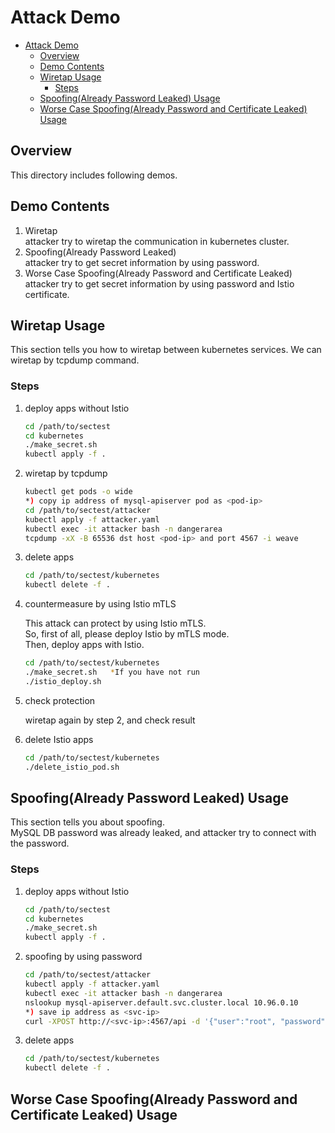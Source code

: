 # Attack Demo

<!-- TOC -->

- [Attack Demo](#attack-demo)
	- [Overview](#overview)
	- [Demo Contents](#demo-contents)
	- [Wiretap Usage](#wiretap-usage)
		- [Steps](#steps)
	- [Spoofing(Already Password Leaked) Usage](#spoofingalready-password-leaked-usage)
	- [Worse Case Spoofing(Already Password and Certificate Leaked) Usage](#worse-case-spoofingalready-password-and-certificate-leaked-usage)

<!-- /TOC -->

## Overview

This directory includes following demos.

## Demo Contents

1. Wiretap  
    attacker try to wiretap the communication in kubernetes cluster.
2. Spoofing(Already Password Leaked)  
    attacker try to get secret information by using password.
3. Worse Case Spoofing(Already Password and Certificate Leaked)  
    attacker try to get secret information by using password and Istio certificate.

## Wiretap Usage

This section tells you how to wiretap between kubernetes services.
We can wiretap by tcpdump command.

### Steps

1. deploy apps without Istio

    ```bash
    cd /path/to/sectest
    cd kubernetes
    ./make_secret.sh
    kubectl apply -f .
    ```

2. wiretap by tcpdump

    ```bash
    kubectl get pods -o wide
    *) copy ip address of mysql-apiserver pod as <pod-ip>
    cd /path/to/sectest/attacker
    kubectl apply -f attacker.yaml
    kubectl exec -it attacker bash -n dangerarea
    tcpdump -xX -B 65536 dst host <pod-ip> and port 4567 -i weave
    ```

3. delete apps

    ```bash
    cd /path/to/sectest/kubernetes
    kubectl delete -f .
    ```

4. countermeasure by using Istio mTLS

    This attack can protect by using Istio mTLS.  
    So, first of all, please deploy Istio by mTLS mode.  
    Then, deploy apps with Istio.

    ```bash
    cd /path/to/sectest/kubernetes
    ./make_secret.sh   *If you have not run
    ./istio_deploy.sh
    ```

5. check protection

    wiretap again by step 2, and check result

6. delete Istio apps

    ```bash
    cd /path/to/sectest/kubernetes
    ./delete_istio_pod.sh
    ```

## Spoofing(Already Password Leaked) Usage

This section tells you about spoofing.  
MySQL DB password was already leaked, and attacker try to connect with the password.

### Steps

1. deploy apps without Istio

    ```bash
    cd /path/to/sectest
    cd kubernetes
    ./make_secret.sh
    kubectl apply -f .
    ```

2. spoofing by using password

    ```bash
    cd /path/to/sectest/attacker
    kubectl apply -f attacker.yaml
    kubectl exec -it attacker bash -n dangerarea
    nslookup mysql-apiserver.default.svc.cluster.local 10.96.0.10
    *) save ip address as <svc-ip>
    curl -XPOST http://<svc-ip>:4567/api -d '{"user":"root", "password":"ossj_sectest"}'
    ```

3. delete apps

    ```bash
    cd /path/to/sectest/kubernetes
    kubectl delete -f .
    ```

## Worse Case Spoofing(Already Password and Certificate Leaked) Usage
